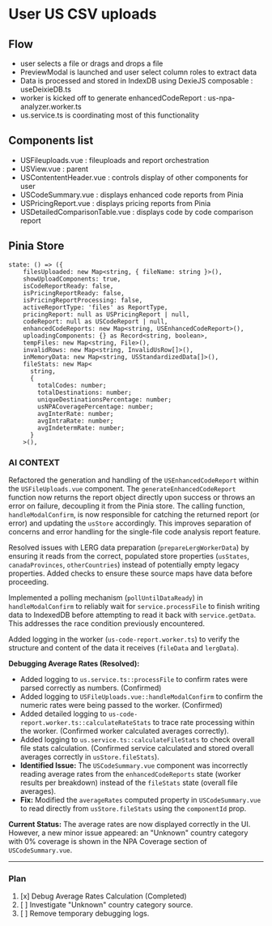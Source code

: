 # User US CSV uploads

## Flow

- user selects a file or drags and drops a file
- PreviewModal is launched and user select column roles to extract data
- Data is processed and stored in IndexDB using DexieJS composable : useDeixieDB.ts
- worker is kicked off to generate enhancedCodeReport : us-npa-analyzer.worker.ts
- us.service.ts is coordinating most of this functionality

## Components list

- USFileuploads.vue : fileuploads and report orchestration
- USView.vue : parent
- USContententHeader.vue : controls display of other components for user
- USCodeSummary.vue : displays enhanced code reports from Pinia
- USPricingReport.vue : displays pricing reports from Pinia
- USDetailedComparisonTable.vue : displays code by code comparison report

## Pinia Store

```
state: () => ({
    filesUploaded: new Map<string, { fileName: string }>(),
    showUploadComponents: true,
    isCodeReportReady: false,
    isPricingReportReady: false,
    isPricingReportProcessing: false,
    activeReportType: 'files' as ReportType,
    pricingReport: null as USPricingReport | null,
    codeReport: null as USCodeReport | null,
    enhancedCodeReports: new Map<string, USEnhancedCodeReport>(),
    uploadingComponents: {} as Record<string, boolean>,
    tempFiles: new Map<string, File>(),
    invalidRows: new Map<string, InvalidUsRow[]>(),
    inMemoryData: new Map<string, USStandardizedData[]>(),
    fileStats: new Map<
      string,
      {
        totalCodes: number;
        totalDestinations: number;
        uniqueDestinationsPercentage: number;
        usNPACoveragePercentage: number;
        avgInterRate: number;
        avgIntraRate: number;
        avgIndetermRate: number;
      }
    >(),
```

### AI CONTEXT

Refactored the generation and handling of the `USEnhancedCodeReport` within the `USFileUploads.vue` component. The `generateEnhancedCodeReport` function now returns the report object directly upon success or throws an error on failure, decoupling it from the Pinia store. The calling function, `handleModalConfirm`, is now responsible for catching the returned report (or error) and updating the `usStore` accordingly. This improves separation of concerns and error handling for the single-file code analysis report feature.

Resolved issues with LERG data preparation (`prepareLergWorkerData`) by ensuring it reads from the correct, populated store properties (`usStates`, `canadaProvinces`, `otherCountries`) instead of potentially empty legacy properties. Added checks to ensure these source maps have data before proceeding.

Implemented a polling mechanism (`pollUntilDataReady`) in `handleModalConfirm` to reliably wait for `service.processFile` to finish writing data to IndexedDB before attempting to read it back with `service.getData`. This addresses the race condition previously encountered.

Added logging in the worker (`us-code-report.worker.ts`) to verify the structure and content of the data it receives (`fileData` and `lergData`).

**Debugging Average Rates (Resolved):**

- Added logging to `us.service.ts::processFile` to confirm rates were parsed correctly as numbers. (Confirmed)
- Added logging to `USFileUploads.vue::handleModalConfirm` to confirm the numeric rates were being passed to the worker. (Confirmed)
- Added detailed logging to `us-code-report.worker.ts::calculateRateStats` to trace rate processing within the worker. (Confirmed worker calculated averages correctly).
- Added logging to `us.service.ts::calculateFileStats` to check overall file stats calculation. (Confirmed service calculated and stored overall averages correctly in `usStore.fileStats`).
- **Identified Issue:** The `USCodeSummary.vue` component was incorrectly reading average rates from the `enhancedCodeReports` state (worker results per breakdown) instead of the `fileStats` state (overall file averages).
- **Fix:** Modified the `averageRates` computed property in `USCodeSummary.vue` to read directly from `usStore.fileStats` using the `componentId` prop.

**Current Status:** The average rates are now displayed correctly in the UI. However, a new minor issue appeared: an "Unknown" country category with 0% coverage is shown in the NPA Coverage section of `USCodeSummary.vue`.

---

### Plan

1.  [x] Debug Average Rates Calculation (Completed)
2.  [ ] Investigate "Unknown" country category source.
3.  [ ] Remove temporary debugging logs.
